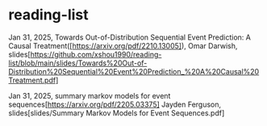# reading-list










Jan 31, 2025, Towards Out-of-Distribution Sequential Event Prediction: A Causal Treatment([https://arxiv.org/pdf/2210.13005]), Omar Darwish, slides[https://github.com/xshou1990/reading-list/blob/main/slides/Towards%20Out-of-Distribution%20Sequential%20Event%20Prediction_%20A%20Causal%20Treatment.pdf]

Jan 31, 2025, summary markov models for event sequences[https://arxiv.org/pdf/2205.03375]  Jayden Ferguson, slides[slides/Summary Markov Models for Event Sequences.pdf]
